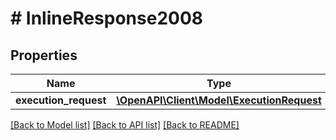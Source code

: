 # # InlineResponse2008

## Properties

Name | Type | Description | Notes
------------ | ------------- | ------------- | -------------
**execution_request** | [**\OpenAPI\Client\Model\ExecutionRequest**](ExecutionRequest.md) |  | [optional]

[[Back to Model list]](../../README.md#models) [[Back to API list]](../../README.md#endpoints) [[Back to README]](../../README.md)
